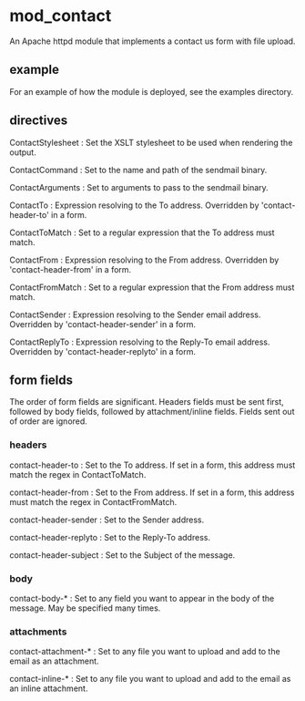 # mod_contact
An Apache httpd module that implements a contact us form with file upload.

## example
For an example of how the module is deployed, see the examples directory.

## directives
ContactStylesheet
: Set the XSLT stylesheet to be used when rendering the output.

ContactCommand
: Set to the name and path of the sendmail binary.

ContactArguments
: Set to arguments to pass to the sendmail binary.

ContactTo
: Expression resolving to the To address. Overridden by 'contact-header-to' in a form.

ContactToMatch
: Set to a regular expression that the To address must match.

ContactFrom
: Expression resolving to the From address. Overridden by 'contact-header-from' in a form.

ContactFromMatch
: Set to a regular expression that the From address must match.

ContactSender
: Expression resolving to the Sender email address. Overridden by 'contact-header-sender' in a form.

ContactReplyTo
: Expression resolving to the Reply-To email address. Overridden by 'contact-header-replyto' in a form.

## form fields
The order of form fields are significant. Headers fields must be sent first, followed by body fields, followed by attachment/inline fields. Fields sent out of order are ignored.

### headers
contact-header-to
: Set to the To address. If set in a form, this address must match the regex in ContactToMatch.

contact-header-from
: Set to the From address. If set in a form, this address must match the regex in ContactFromMatch.

contact-header-sender
: Set to the Sender address.

contact-header-replyto
: Set to the Reply-To address.

contact-header-subject
: Set to the Subject of the message.

### body
contact-body-*
: Set to any field you want to appear in the body of the message. May be specified many times.

### attachments
contact-attachment-*
: Set to any file you want to upload and add to the email as an attachment.

contact-inline-*
: Set to any file you want to upload and add to the email as an inline attachment.

